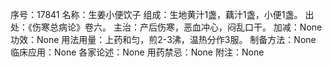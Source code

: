 序号：17841
名称：生姜小便饮子
组成：生地黄汁1盏，藕汁1盏，小便1盏。
出处：《伤寒总病论》卷六。
主治：产后伤寒，恶血冲心，闷乱口干。
加减：None
功效：None
用法用量：上药和匀，煎2-3沸，温热分作3服。
制备方法：None
临床应用：None
各家论述：None
用药禁忌：None
附注：None
